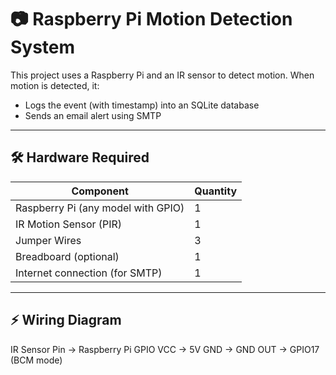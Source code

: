 # 📷 Raspberry Pi Motion Detection System

This project uses a Raspberry Pi and an IR sensor to detect motion. When motion is detected, it:

- Logs the event (with timestamp) into an SQLite database
- Sends an email alert using SMTP

---

## 🛠️ Hardware Required

| Component          | Quantity |
|-------------------|----------|
| Raspberry Pi (any model with GPIO) | 1        |
| IR Motion Sensor (PIR)             | 1        |
| Jumper Wires                       | 3        |
| Breadboard (optional)             | 1        |
| Internet connection (for SMTP)    | 1        |

---

## ⚡ Wiring Diagram

IR Sensor Pin → Raspberry Pi GPIO
VCC → 5V
GND → GND
OUT → GPIO17 (BCM mode)